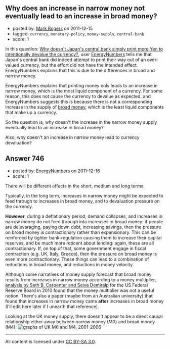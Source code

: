 ## Why does an increase in narrow money not eventually lead to an increase in broad money?

- posted by: [Mark Rogers](https://stackexchange.com/users/-1/465-mark-rogers) on 2011-12-15
- tagged: `currency`, `monetary-policy`, `money-supply`, `central-bank`
- score: 1

In this question: [Why doesn't Japan's central bank simply print more Yen to intentionally devalue the currency?][1], user [EnergyNumbers][2] tells me that Japan's central bank did indeed attempt to print their way out of an over-valued currency, but the effort did not have the intended effect.  EnergyNumbers explains that this is due to the differences in broad and narrow money.   

 EnergyNumbers explains that printing money only leads to an increase in narrow money, which is the most liquid component of a currency.  For some reason, this does not cause the currency to devalue as expected, and EnergyNumbers suggests this is because there is not a corresponding increase in the supply of [broad money][3], which is the least liquid components that make up a currency.

So the question is, why doesn't the increase in the narrow money supply eventually lead to an increase in broad money?

Also, why doesn't an increase in narrow money lead to currency devaluation?


  [1]: http://economics.stackexchange.com/q/730/465
  [2]: http://economics.stackexchange.com/users/104/energynumbers
  [3]: http://en.wikipedia.org/wiki/Broad_money


## Answer 746

- posted by: [EnergyNumbers](https://stackexchange.com/users/-1/104-energynumbers) on 2011-12-16
- score: 1

<p>There will be different effects in the short, medium and long terms.</p>

<p>Typically, in the long term, increases in narrow money might be expected to feed through to increases in broad money, and to devaluation pressure on the currency.</p>

<p><strong>However</strong>, during a deflationary period, demand collapses, and increases in narrow money do not feed through into increases in broad money: if people are delevaraging, paying down debt, increasing savings, then the pressure on broad money is contractionary rather than expansionary. This can be reinforced by tighter bank-regulation causing them to increase their  capital reserves, and be much more reticent about lending: again, these are all contractionary. If, on top of that, some government engage in fiscal contraction (e.g. UK, Italy, Greece), then the pressure on broad money is even more contractionary. These things can lead to a combination of reductions in broad money, and reductions in money velocity.</p>

<p>Although some narratives of money supply forecast that broad money results from increases in narrow money according to a money multiplier, <a href="http://www.federalreserve.gov/pubs/feds/2010/201041/201041pap.pdf" rel="nofollow">analysis by Seth B. Carpenter and Selva Demiralp</a> for the US Federal Reserve Board in 2010 found that the money multiplier was not a useful notion. There's also a paper (maybe from an Australian university) that found that increases in narrow money came <strong>after</strong> increases in broad money (I'll edit here later if I unearth that reference).</p>

<p>Looking at the UK money supply, there doesn't appear to be a direct causal relationship either away between narrow money (M0) and broad money (M4):
<img src="http://i.stack.imgur.com/9d1ei.gif" alt="graphs of UK M0 and M4, 2001-2006"></p>




---

All content is licensed under [CC BY-SA 3.0](https://creativecommons.org/licenses/by-sa/3.0/).
